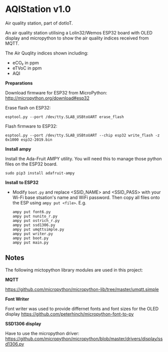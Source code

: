 AQIStation v1.0
===============

Air quality station, part of dotIoT.

An air quality station utilising a Lolin32/Wemos ESP32 board with OLED display and micropython to show the air quality indices received from MQTT.

The Air Quqlity indices shown including:

* eCO₂ in ppm
* eTVoC in ppm
* AQI

**Preparations**

Download firmware for ESP32 from MicroPython: http://micropython.org/download#esp32

Erase flash on ESP32:

`esptool.py --port /dev/tty.SLAB_USBtoUART erase_flash`

Flash firmware to ESP32:

`esptool.py --port /dev/tty.SLAB_USBtoUART --chip esp32 write_flash -z 0x1000 esp32-2019.bin`


**Install ampy**

Install the Ada-Fruit AMPY utility. You will need this to manage those python files on the ESP32 board.

`sudo pip3 install adafruit-ampy`


**Install to ESP32**

* Modify `boot.py` and replace <SSID_NAME> and <SSID_PASS> with your Wi-Fi base stsation's name and WiFi password. Then copy all files onto the ESP using `ampy put <file>`. E.g.


	```
	ampy put font6.py
	ampy put nunito_r.py
	ampy put ostrich_r.py
	ampy put ssd1306.py
	ampy put umqttsimple.py
	ampy put writer.py
	ampy put boot.py
	ampy put main.py
	```


Notes
-----

The following mictopython library modules are used in this project:

**MQTT**

https://github.com/micropython/micropython-lib/tree/master/umqtt.simple

**Font Writer**

Font writer was used to provide differnet fonts and font sizes for the OLED display
https://github.com/peterhinch/micropython-font-to-py

**SSD1306 display**

Have to use the micropython driver:
https://github.com/micropython/micropython/blob/master/drivers/display/ssd1306.py


